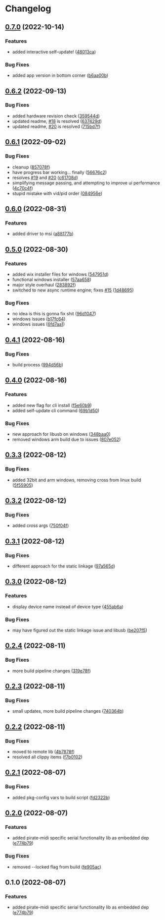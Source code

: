 # Changelog

## [0.7.0](https://github.com/beckler/ahoy/compare/v0.6.2...v0.7.0) (2022-10-14)


### Features

* added interactive self-update! ([48013ca](https://github.com/beckler/ahoy/commit/48013ca8712b2106701dc06045a9d1511958e56d))


### Bug Fixes

* added app version in bottom corner ([b6aa00b](https://github.com/beckler/ahoy/commit/b6aa00b32353aa42dc4b5bca1a145cb69ee6a1a3))

## [0.6.2](https://github.com/beckler/ahoy/compare/v0.6.1...v0.6.2) (2022-09-13)


### Bug Fixes

* added hardware revision check ([359544d](https://github.com/beckler/ahoy/commit/359544de859a9f249cecf09186a6d5df73d2bafc))
* updated readme, [#18](https://github.com/beckler/ahoy/issues/18) is resolved ([637429d](https://github.com/beckler/ahoy/commit/637429dcf613bbb02917bf0140ecbe57e1490aa6))
* updated readme, [#20](https://github.com/beckler/ahoy/issues/20) is resolved ([715bd7f](https://github.com/beckler/ahoy/commit/715bd7fb35c3c001b72c4b116f8a17b6bcae3072))

## [0.6.1](https://github.com/beckler/ahoy/compare/v0.6.0...v0.6.1) (2022-09-02)


### Bug Fixes

* cleanup ([857078f](https://github.com/beckler/ahoy/commit/857078f9bfcde27f6cbf7e59b545b9d5dd523237))
* have progress bar working... finally ([56676c2](https://github.com/beckler/ahoy/commit/56676c2d28165fa59ee331e539a3b0ca0beaf15e))
* resolves [#19](https://github.com/beckler/ahoy/issues/19) and [#20](https://github.com/beckler/ahoy/issues/20) ([c61708d](https://github.com/beckler/ahoy/commit/c61708df52a2d1b6cf15a10dfd5dc0ff06394897))
* simplifying message passing, and attempting to improve ui performance ([4c70c4f](https://github.com/beckler/ahoy/commit/4c70c4f42d40aa5f58ea01512963fe9b8eb8a1c3))
* stupid mistake with vid/pid order ([084956e](https://github.com/beckler/ahoy/commit/084956e39b94a83fd4b0044a45f6fb09eff7579e))

## [0.6.0](https://github.com/beckler/ahoy/compare/v0.5.0...v0.6.0) (2022-08-31)


### Features

* added driver to msi ([a88177b](https://github.com/beckler/ahoy/commit/a88177bf8cbe311790656c59c61a5739b53e5484))

## [0.5.0](https://github.com/beckler/ahoy/compare/v0.4.1...v0.5.0) (2022-08-30)


### Features

* added wix installer files for windows ([547951d](https://github.com/beckler/ahoy/commit/547951d2417cf3cd8f50378d0cd2fd50c377816d))
* functional windows installer ([57aa658](https://github.com/beckler/ahoy/commit/57aa658cf3a9179150a6fc41f92a71cda7d9bc81))
* major style overhaul ([283892f](https://github.com/beckler/ahoy/commit/283892f2ef5d956e1458389e1bc023e89eb55aa1))
* switched to new async runtime engine; fixes [#15](https://github.com/beckler/ahoy/issues/15) ([1d48695](https://github.com/beckler/ahoy/commit/1d48695ffaaffdde7bab985ff1466d8a3652b90a))


### Bug Fixes

* no idea is this is gonna fix shit ([96d1047](https://github.com/beckler/ahoy/commit/96d1047802d074a1e8a1e5523f9e872302e09aec))
* windows issues ([b17fc64](https://github.com/beckler/ahoy/commit/b17fc6480664f48e1571f98e62365ab67d4f29ce))
* windows issues ([6fd7aa1](https://github.com/beckler/ahoy/commit/6fd7aa1bbad4fe8be60d16aaa3581cc17527e31b))

## [0.4.1](https://github.com/beckler/ahoy/compare/v0.4.0...v0.4.1) (2022-08-16)


### Bug Fixes

* build process ([994d56b](https://github.com/beckler/ahoy/commit/994d56be550a697c31283e5ec139385852c85f11))

## [0.4.0](https://github.com/beckler/ahoy/compare/v0.3.3...v0.4.0) (2022-08-16)


### Features

* added new flag for cli install ([f5e60b9](https://github.com/beckler/ahoy/commit/f5e60b9c28aeec906e0c9964ab8d9ce1f2b85bd9))
* added self-update cli command ([69b1d50](https://github.com/beckler/ahoy/commit/69b1d50d15c25028d9fc159c193a9000885835e0))


### Bug Fixes

* new approach for libusb on windows ([348baa0](https://github.com/beckler/ahoy/commit/348baa0e4dd5b6974030c89dd5bb46ec61733832))
* removed windows arm build due to issues ([807e052](https://github.com/beckler/ahoy/commit/807e05202a71cda679e43e02fb4ef9c0a42d2fcf))

## [0.3.3](https://github.com/beckler/ahoy/compare/v0.3.2...v0.3.3) (2022-08-12)


### Bug Fixes

* added 32bit and arm windows, removing cross from linux build ([5f55905](https://github.com/beckler/ahoy/commit/5f5590537fc9a64abe141eab78c3bb9354bad169))

## [0.3.2](https://github.com/beckler/ahoy/compare/v0.3.1...v0.3.2) (2022-08-12)


### Bug Fixes

* added cross args ([750f04f](https://github.com/beckler/ahoy/commit/750f04f1c5d1e148dc555d545327361dd5e6fee7))

## [0.3.1](https://github.com/beckler/ahoy/compare/v0.3.0...v0.3.1) (2022-08-12)


### Bug Fixes

* different approach for the static linkage ([97a565d](https://github.com/beckler/ahoy/commit/97a565d67fcec828fc874c0e0dc6e8420f482edb))

## [0.3.0](https://github.com/beckler/ahoy/compare/v0.2.4...v0.3.0) (2022-08-12)


### Features

* display device name instead of device type ([455ab6a](https://github.com/beckler/ahoy/commit/455ab6a000096c2e3190cfc3192bd6e151e9dfc3))


### Bug Fixes

* may have figured out the static linkage issue and libusb ([be207f5](https://github.com/beckler/ahoy/commit/be207f5f401624f981c6b8a9b47efa92f35890c5))

## [0.2.4](https://github.com/beckler/ahoy/compare/v0.2.3...v0.2.4) (2022-08-11)


### Bug Fixes

* more build pipeline changes ([319e78f](https://github.com/beckler/ahoy/commit/319e78f74460fd46bfe7ad0abc3270e5687219ed))

## [0.2.3](https://github.com/beckler/ahoy/compare/v0.2.2...v0.2.3) (2022-08-11)


### Bug Fixes

* small updates, more build pipeline changes ([740364b](https://github.com/beckler/ahoy/commit/740364b7615c256fafb7e70c2adf10232e9de296))

## [0.2.2](https://github.com/beckler/ahoy/compare/v0.2.1...v0.2.2) (2022-08-11)


### Bug Fixes

* moved to remote lib ([4b7878f](https://github.com/beckler/ahoy/commit/4b7878fe8b276c6aba2a58d7f31ea6e58c89ca61))
* resolved all clippy items ([f7b0102](https://github.com/beckler/ahoy/commit/f7b010219c12f732ef64ca8aa7ec3c8486eb9cd1))

## [0.2.1](https://github.com/beckler/ahoy/compare/v0.2.0...v0.2.1) (2022-08-07)


### Bug Fixes

* added pkg-config vars to build script ([fd2322b](https://github.com/beckler/ahoy/commit/fd2322b910422df51095cf565242bdfbdc426086))

## [0.2.0](https://github.com/beckler/ahoy/compare/v0.1.0...v0.2.0) (2022-08-07)


### Features

* added pirate-midi specific serial functionality lib as embedded dep ([e774b79](https://github.com/beckler/ahoy/commit/e774b79595ee296eb8937ed1b1c4ea5fb1dafd00))


### Bug Fixes

* removed --locked flag from build ([fe905ac](https://github.com/beckler/ahoy/commit/fe905acd2826ffc15332c3e83038d0579fb78618))

## 0.1.0 (2022-08-07)


### Features

* added pirate-midi specific serial functionality lib as embedded dep ([e774b79](https://github.com/beckler/ahoy/commit/e774b79595ee296eb8937ed1b1c4ea5fb1dafd00))
